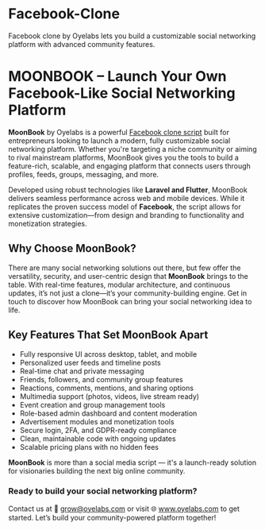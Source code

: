 # Facebook-Clone
Facebook clone by Oyelabs lets you build a customizable social networking platform with advanced community features.
 <title>MoonBook – Facebook Clone Script by Oyelabs</title>
  <meta name="description" content="MoonBook by Oyelabs is a customizable Facebook clone script for launching a scalable social networking platform.">
</head>
<body>

  <h1>MOONBOOK – Launch Your Own Facebook-Like Social Networking Platform</h1>

  <p><strong>MoonBook</strong> by Oyelabs is a powerful <a href="https://oyelabs.com/facebook-clone/" target="_blank">Facebook clone script</a> built for entrepreneurs looking to launch a modern, fully customizable social networking platform. Whether you're targeting a niche community or aiming to rival mainstream platforms, MoonBook gives you the tools to build a feature-rich, scalable, and engaging platform that connects users through profiles, feeds, groups, messaging, and more.</p>

  <p>Developed using robust technologies like <strong>Laravel and Flutter</strong>, MoonBook delivers seamless performance across web and mobile devices. While it replicates the proven success model of <strong>Facebook</strong>, the script allows for extensive customization—from design and branding to functionality and monetization strategies.</p>

  <h2>Why Choose MoonBook?</h2>

  <p>There are many social networking solutions out there, but few offer the versatility, security, and user-centric design that <strong>MoonBook</strong> brings to the table. With real-time features, modular architecture, and continuous updates, it’s not just a clone—it’s your community-building engine. Get in touch to discover how MoonBook can bring your social networking idea to life.</p>

  <h2>Key Features That Set MoonBook Apart</h2>
  <ul>
    <li>Fully responsive UI across desktop, tablet, and mobile</li>
    <li>Personalized user feeds and timeline posts</li>
    <li>Real-time chat and private messaging</li>
    <li>Friends, followers, and community group features</li>
    <li>Reactions, comments, mentions, and sharing options</li>
    <li>Multimedia support (photos, videos, live stream ready)</li>
    <li>Event creation and group management tools</li>
    <li>Role-based admin dashboard and content moderation</li>
    <li>Advertisement modules and monetization tools</li>
    <li>Secure login, 2FA, and GDPR-ready compliance</li>
    <li>Clean, maintainable code with ongoing updates</li>
    <li>Scalable pricing plans with no hidden fees</li>
  </ul>

  <p><strong>MoonBook</strong> is more than a social media script — it's a launch-ready solution for visionaries building the next big online community.</p>

  <h3>Ready to build your social networking platform?</h3>
  <p>Contact us at 📩 <a href="mailto:grow@oyelabs.com">grow@oyelabs.com</a> or visit 🌐 <a href="https://www.oyelabs.com" target="_blank">www.oyelabs.com</a> to get started. Let’s build your community-powered platform together!</p>

</body>
</html>
